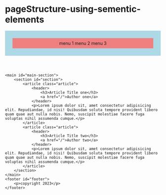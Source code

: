 # pageStructure-using-sementic-elements

<!DOCTYPE html>
<html lang="en">
<head>
    <meta charset="UTF-8">
    <meta http-equiv="X-UA-Compatible" content="IE=edge">
    <meta name="viewport" content="width=device-width, initial-scale=1.0">
    <title>Document</title>
    <style>
    #header{
        background-color: lightblue;
        padding: 24px;
    }
    #navbar{
        background-color: lightcoral;
        padding: 8px;
    }
    #main-section{
        background-color: lightgray;
        padding: 24px;
    }
    #section{
        background-color: lightgreen;
        padding: 16px;
    }

    .article{
        background-color: lightseagreen;
        padding: 16px;
        margin-top: 16px;
        margin-bottom: 16px;
    }
    #footer{
        background-color: lightskyblue;
        padding: 24px;
    }
</style>
</head>
<body style="margin: 0%;">
    <header id="header">
        <nav id="navbar">
            <span>menu 1</span>
            <span>menu 2</span>
            <span>menu 3</span>
        </nav>
    </header>

    <main id="main-section">
        <section id="section">
            <article class="article">
                <header>
                    <h3>Article Title one</h3>
                    <a href="/">Author one</a>
                </header>
                <p>Lorem ipsum dolor sit, amet consectetur adipisicing elit. Repudiandae, id nisi! Quibusdam soluta tempore provident libero quam quae aut nulla nobis. Nemo, suscipit molestiae facere fuga voluptas nihil assumenda cumque.</p>
            </article>
            <article class="article">
                <header>
                    <h3>Article Title two</h3>
                    <a href="/">Author two</a>
                </header>
                <p>Lorem ipsum dolor sit, amet consectetur adipisicing elit. Repudiandae, id nisi! Quibusdam soluta tempore provident libero quam quae aut nulla nobis. Nemo, suscipit molestiae facere fuga voluptas nihil assumenda cumque.</p>
            </article>
        </section>
    </main>
    <footer id="footer">
        <p>copyright 2023</p>
    </footer>
    
</body>
</html>
